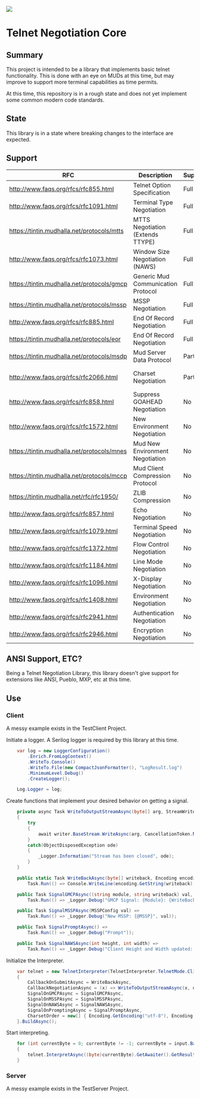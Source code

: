 [![](https://dcbadge.vercel.app/api/server/SK2cWERJF7)](https://discord.gg/SK2cWERJF7)

# Telnet Negotiation Core
## Summary
This project is intended to be a library that implements basic telnet functionality. 
This is done with an eye on MUDs at this time, but may improve to support more terminal capabilities as time permits.

At this time, this repository is in a rough state and does not yet implement some common modern code standards. 

## State
This library is in a state where breaking changes to the interface are expected.

## Support
| RFC                                         | Description                        | Supported  | Comments           |
| ------------------------------------------- | ---------------------------------- |------------| ------------------ |
| http://www.faqs.org/rfcs/rfc855.html        | Telnet Option Specification        | Full       |                    |
| http://www.faqs.org/rfcs/rfc1091.html       | Terminal Type Negotiation          | Full       |                    |
| https://tintin.mudhalla.net/protocols/mtts  | MTTS Negotiation (Extends TTYPE)   | Full       |                    |
| http://www.faqs.org/rfcs/rfc1073.html       | Window Size Negotiation (NAWS)     | Full       |                    |
| https://tintin.mudhalla.net/protocols/gmcp  | Generic Mud Communication Protocol | Full       |                    |
| https://tintin.mudhalla.net/protocols/mssp  | MSSP Negotiation                   | Full       | Untested           |
| http://www.faqs.org/rfcs/rfc885.html        | End Of Record Negotiation          | Full       | Untested           | 
| https://tintin.mudhalla.net/protocols/eor   | End Of Record Negotiation          | Full       | Untested           |
| https://tintin.mudhalla.net/protocols/msdp  | Mud Server Data Protocol           | Partial    | Planned            |
| http://www.faqs.org/rfcs/rfc2066.html       | Charset Negotiation                | Partial    | No TTABLE support  |
| http://www.faqs.org/rfcs/rfc858.html        | Suppress GOAHEAD Negotiation       | No         | Planned            |
| http://www.faqs.org/rfcs/rfc1572.html       | New Environment Negotiation        | No         | Planned            |
| https://tintin.mudhalla.net/protocols/mnes  | Mud New Environment Negotiation    | No         | Planned            |
| https://tintin.mudhalla.net/protocols/mccp  | Mud Client Compression Protocol 	 | No         | Rejects            |
| https://tintin.mudhalla.net/rfc/rfc1950/    | ZLIB Compression                   | No         | Rejects            |
| http://www.faqs.org/rfcs/rfc857.html        | Echo Negotiation                   | No         | Rejects            |
| http://www.faqs.org/rfcs/rfc1079.html       | Terminal Speed Negotiation         | No         | Rejects            |
| http://www.faqs.org/rfcs/rfc1372.html       | Flow Control Negotiation           | No         | Rejects            |
| http://www.faqs.org/rfcs/rfc1184.html       | Line Mode Negotiation              | No         | Rejects            |
| http://www.faqs.org/rfcs/rfc1096.html       | X-Display Negotiation              | No         | Rejects            |
| http://www.faqs.org/rfcs/rfc1408.html       | Environment Negotiation            | No         | Rejects            | 
| http://www.faqs.org/rfcs/rfc2941.html       | Authentication Negotiation         | No         | Rejects            |
| http://www.faqs.org/rfcs/rfc2946.html       | Encryption Negotiation             | No         | Rejects            |

## ANSI Support, ETC?
Being a Telnet Negotiation Library, this library doesn't give support for extensions like ANSI, Pueblo, MXP, etc at this time.

## Use 
### Client
A messy example exists in the TestClient Project.

Initiate a logger. A Serilog logger is required by this library at this time.
```csharp
	var log = new LoggerConfiguration()
		.Enrich.FromLogContext()
		.WriteTo.Console()
		.WriteTo.File(new CompactJsonFormatter(), "LogResult.log")
		.MinimumLevel.Debug()
		.CreateLogger();

	Log.Logger = log;
```

Create functions that implement your desired behavior on getting a signal.
```csharp
	private async Task WriteToOutputStreamAsync(byte[] arg, StreamWriter writer)
	{
		try 
		{ 
			await writer.BaseStream.WriteAsync(arg, CancellationToken.None);
		}
		catch(ObjectDisposedException ode)
		{
			_Logger.Information("Stream has been closed", ode);
		}
	}

	public static Task WriteBackAsync(byte[] writeback, Encoding encoding) =>
		Task.Run(() => Console.WriteLine(encoding.GetString(writeback)));

	public Task SignalGMCPAsync((string module, string writeback) val, Encoding encoding) =>
		Task.Run(() => _Logger.Debug("GMCP Signal: {Module}: {WriteBack}", val.module, val.writeback));

	public Task SignalMSSPAsync(MSSPConfig val) =>
		Task.Run(() => _Logger.Debug("New MSSP: {@MSSP}", val));

	public Task SignalPromptAsync() =>
		Task.Run(() => _Logger.Debug("Prompt"));

	public Task SignalNAWSAsync(int height, int width) => 
		Task.Run(() => _Logger.Debug("Client Height and Width updated: {Height}x{Width}", height, width));
```

Initialize the Interpreter.
```csharp
	var telnet = new TelnetInterpreter(TelnetInterpreter.TelnetMode.Client, _Logger.ForContext<TelnetInterpreter>())
	{
		CallbackOnSubmitAsync = WriteBackAsync,
		CallbackNegotiationAsync = (x) => WriteToOutputStreamAsync(x, output),
		SignalOnGMCPAsync = SignalGMCPAsync,
		SignalOnMSSPAsync = SignalMSSPAsync,
		SignalOnNAWSAsync = SignalNAWSAsync,
		SignalOnPromptingAsync = SignalPromptAsync,
		CharsetOrder = new[] { Encoding.GetEncoding("utf-8"), Encoding.GetEncoding("iso-8859-1") }
	}.BuildAsync();
```

Start interpreting.
```csharp
	for (int currentByte = 0; currentByte != -1; currentByte = input.BaseStream.ReadByte())
	{
		telnet.InterpretAsync((byte)currentByte).GetAwaiter().GetResult();
	}
```

### Server
A messy example exists in the TestServer Project.